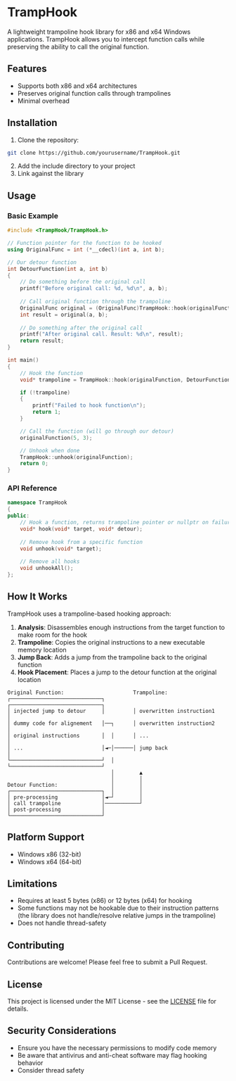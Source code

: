 # TrampHook

A lightweight trampoline hook library for x86 and x64 Windows applications. TrampHook allows you to intercept function calls while preserving the ability to call the original function.

## Features

- Supports both x86 and x64 architectures
- Preserves original function calls through trampolines
- Minimal overhead

## Installation

1. Clone the repository:
```bash
git clone https://github.com/yourusername/TrampHook.git
```

2. Add the include directory to your project
3. Link against the library

## Usage

### Basic Example

```cpp
#include <TrampHook/TrampHook.h>

// Function pointer for the function to be hooked
using OriginalFunc = int (*__cdecl)(int a, int b);

// Our detour function
int DetourFunction(int a, int b) 
{
    // Do something before the original call
    printf("Before original call: %d, %d\n", a, b);
    
    // Call original function through the trampoline
    OriginalFunc original = (OriginalFunc)TrampHook::hook(originalFunction, DetourFunction);
    int result = original(a, b);
    
    // Do something after the original call
    printf("After original call. Result: %d\n", result);
    return result;
}

int main() 
{
    // Hook the function
    void* trampoline = TrampHook::hook(originalFunction, DetourFunction);

    if (!trampoline) 
    {
        printf("Failed to hook function\n");
        return 1;
    }

    // Call the function (will go through our detour)
    originalFunction(5, 3);

    // Unhook when done
    TrampHook::unhook(originalFunction);
    return 0;
}
```

### API Reference

```cpp
namespace TrampHook 
{
public:
    // Hook a function, returns trampoline pointer or nullptr on failure
    void* hook(void* target, void* detour);
    
    // Remove hook from a specific function
    void unhook(void* target);
    
    // Remove all hooks
    void unhookAll();
};
```

## How It Works

TrampHook uses a trampoline-based hooking approach:

1. **Analysis**: Disassembles enough instructions from the target function to make room for the hook
2. **Trampoline**: Copies the original instructions to a new executable memory location
3. **Jump Back**: Adds a jump from the trampoline back to the original function
4. **Hook Placement**: Places a jump to the detour function at the original location

```
Original Function:                      Trampoline:
┌─────────────────────────────┐         ┌─────────────────────────────┐
│ injected jump to detour     │         │ overwritten instruction1    │
│ dummy code for alignement   │──┐      │ overwritten instruction2    │
│ original instructions       │  │      │ ...                         │
│ ...                         │◄─│──────│ jump back                   │
└─────────────────────────────┘  │      └─────────────────────────────┘
                                 │        ▲     
                                 │        │
Detour Function:                 │        │
┌─────────────────────────────┐  │        │
│ pre-processing              │◄─┘        │
│ call trampoline             │───────────┘
│ post-processing             │
└─────────────────────────────┘
```

## Platform Support

- Windows x86 (32-bit)
- Windows x64 (64-bit)

## Limitations

- Requires at least 5 bytes (x86) or 12 bytes (x64) for hooking
- Some functions may not be hookable due to their instruction patterns (the library does not handle/resolve relative jumps in the trampoline)
- Does not handle thread-safety

## Contributing

Contributions are welcome! Please feel free to submit a Pull Request.

## License

This project is licensed under the MIT License - see the [LICENSE](LICENSE) file for details.

## Security Considerations

- Ensure you have the necessary permissions to modify code memory
- Be aware that antivirus and anti-cheat software may flag hooking behavior
- Consider thread safety